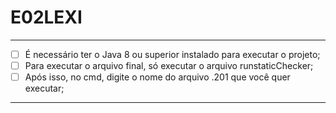# E02LEXI

---

- [ ]  É necessário ter o Java 8 ou superior instalado para executar o projeto;
- [ ]  Para executar o arquivo final, só executar o arquivo runstaticChecker;
- [ ]  Após isso, no cmd, digite o nome do arquivo .201 que você quer executar;

---
